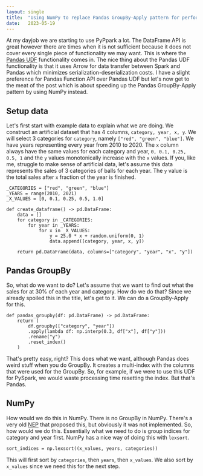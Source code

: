```yaml
---
layout: single
title:  "Using NumPy to replace Pandas GroupBy-Apply pattern for performance"
date:   2023-05-19
---
```


At my dayjob we are starting to use PyPpark a lot. 
The DataFrame API is great however there are times when it is not sufficient
because it does not cover every single piece of functionality we may want.
This is where the [Pandas UDF](https://spark.apache.org/docs/3.1.2/api/python/user_guide/arrow_pandas.html) functionality comes in. 
The nice thing about the Pandas UDF functionality is that it uses Arrow for data transfer
between Spark and Pandas which minimizes serialization-deserialization costs. 
I have a slight preference for Pandas Function API over Pandas UDF 
but let's now get to the meat of the post which is about speeding up 
the Pandas GroupBy-Apply pattern by using NumPy instead. 

## Setup data

Let's first start with example data to explain what we are doing. 
We construct an artificial dataset that has 4 columns, `category, year, x, y`. 
We will select 3 categories for `category`, namely `["red", "green", "blue"]`.
We have years representing every year from 2010 to 2020. 
The `x` column always have the same values for each category and year, `0, 0.1, 0.25, 0.5, 1`
and the `y` values monotonically increase with the `x` values. 
If you, like me, struggle to make sense of artificial data, 
let's assume this data represents the sales of 3 categories of balls for each year. 
The `y` value is the total sales after `x` fraction of the year is finished. 

```
_CATEGORIES = ["red", "green", "blue"]
_YEARS = range(2010, 2021)
_X_VALUES = [0, 0.1, 0.25, 0.5, 1.0]

def create_dataframe() -> pd.DataFrame:
    data = []
    for category in _CATEGORIES:
        for year in _YEARS:
            for x in _X_VALUES:
                y = 25.0 * x + random.uniform(0, 1)
                data.append([category, year, x, y])

    return pd.DataFrame(data, columns=["category", "year", "x", "y"])
```

## Pandas GroupBy

So, what do we want to do? Let's assume that we want to find out 
what the sales for at 30% of each year and category. 
How do we do that? Since we already spoiled this in the title,
let's get to it. We can do a GroupBy-Apply for this. 

```
def pandas_groupby(df: pd.DataFrame) -> pd.DataFrame:
    return (
        df.groupby(["category", "year"])
        .apply(lambda df: np.interp(0.3, df["x"], df["y"]))
        .rename("y")
        .reset_index()
    )
```

That's pretty easy, right? This does what we want, although
Pandas does weird stuff when you do GroupBy. It creates a multi-index
with the columns that were used for the GroupBy. 
So, for example, if we were to use this UDF for PySpark, we would 
waste processing time resetting the index. But that's Pandas. 

## NumPy 

How would we do this in NumPy. There is no GroupBy in NumPy. 
There's a very old [NEP](https://numpy.org/neps/nep-0008-groupby_additions.html)
that proposed this, but obviously it was not implemented. 
So, how would we do this. 
Essentially what we need to do is group indices for category and year first. 
NumPy has a nice way of doing this with `lexsort`.  

```
sort_indices = np.lexsort((x_values, years, categories))
```

This will first sort by `categories`, then `years`, then `x_values`. 
We also sort by `x_values` since we need this for the next step. 






